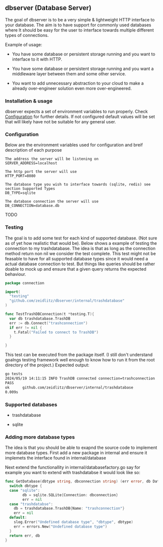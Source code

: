 ## dbserver (Database Server)

The goal of dbserver is to be a very simple & lightweight HTTP interface to your database. The aim is to have support for commonly used databases where It should be easy for the user to interface towards multiple different types of connections. 

Example of usage:

- You have some database or persistent storage running and you want to interface to it with HTTP.

- You have some database or persistent storage running and you want a middleware layer between them and some other service. 

- You want to add unnecessary abstraction to your cloud to make a already over-engineer solution even more over-engineered.

### Installation & usage

dbserver expects a set of environment variables to run properly. Check [Configuration](#Configuration) for further details. If not configured default values will be set that will likely have not be suitable for any general user. 


### Configuration

Below are the environment variables used for configuration and breif description of each purpose 

```dosini
The address the server will be listening on 
SERVER_ADDRESS=localhost

The http port the server will use
HTTP_PORT=8080

The database type you wish to interface towards (sqlite, redis) see section Supported Types
DB_TYPE=sqlite

The database connection the server will use
DB_CONNECTION=database.db
```

TODO

### Testing

The goal is to add some test for each kind of supported database. (Not sure as of yet how realistic that would be). Below shows a example of testing the connection to my trashdatabase. The idea is that as long as the connection method return non nil we consider the test complete. This test might not be feasable to have for all supported database types since it would need a actual database connection to test. But things like queries should be rather doable to mock up and ensure that a given query returns the expected behaviour. 

```go
package connection

import(
  "testing"
  "github.com/zeidlitz/dbserver/internal/trashdatabase"
)

func TestTrashDBConnection(t *testing.T){
  var db trashdatabase.TrashDB
  err := db.Connect("trashconnection")
  if err != nil {
    t.Fatal("Failed to connect to TrashDB")
  }

}
```

This test can be executed from the package itself. (I still don't understand goalngs testing framework well enough to know how to run it from the root directory of the project.) Expected output:

```bash
go tests
2024/05/19 14:11:15 INFO TrashDB connected connection=trashconnection
PASS
ok      github.com/zeidlitz/dbserver/internal/trashdatabase
0.009s
```

### Supported databases

- trashdatabase

- sqlite

### Adding more database types

The idea is that you should be able to exapnd the source code to implement more database types. First add a new package in internal and ensure it implemets the interface found in internal/database

Next extend the functionallity in internal/databasefactory.go say for example you want to extend with trashdatabse it would look like so:


```go
func GetDatabase(dbtype string, dbconnection string) (err error, db Database){
  switch dbtype {
  case "sqlite":
        db = sqlite.SQLite{Connection: dbconnection}
        err = nil
  case "trashdatabse":
    db = trashdatabase.TrashDB{Name: "trashconnection"}
    err = nil
  default:
    slog.Error("Undefined database type", "dbtype", dbtype)
    err = errors.New("Undefined database type")
  }
  return err, db
}
```
